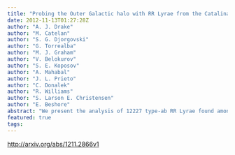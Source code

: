 ```yaml
---
title: "Probing the Outer Galactic halo with RR Lyrae from the Catalina Surveys"
date: 2012-11-13T01:27:28Z
author: "A. J. Drake"
author: "M. Catelan"
author: "S. G. Djorgovski"
author: "G. Torrealba"
author: "M. J. Graham"
author: "V. Belokurov"
author: "S. E. Koposov"
author: "A. Mahabal"
author: "J. L. Prieto"
author: "C. Donalek"
author: "R. Williams"
author: "S. Larson E. Christensen"
author: "E. Beshore"
abstract: "We present the analysis of 12227 type-ab RR Lyrae found among the 200 million public lightcurves in the Catalina Surveys Data Release 1 (CSDR1). These stars span the largest volume of the Milky Way ever surveyed with RR Lyrae, covering ~20,000 square degrees of the sky (0 < RA < 360, -22 < Dec < 65 deg) to heliocentric distances of up to 60kpc. Each of the RR Lyrae are observed between 60 and 419 times over a six-year period. Using period finding and Fourier fitting techniques we determine periods and apparent magnitudes for each source. We find that the periods at generally accurate to sigma = 0.002% by comparison with 2842 previously known RR Lyrae and 100 RR Lyrae observed in overlapping survey fields. We photometrically calibrate the light curves using 445 Landolt standard stars and show that the resulting magnitudes are accurate to ~0.05 mags using SDSS data for ~1000 blue horizontal branch stars and 7788 of the RR Lyrae. By combining Catalina photometry with SDSS spectroscopy, we analyze the radial velocity and metallicity distributions for > 1500 of the RR Lyrae. Using the accurate distances derived for the RR Lyrae, we show the paths of the Sagittarius tidal streams crossing the sky at heliocentric distances from 20 to 60 kpc. By selecting samples of Galactic halo RR Lyrae, we compare their velocity, metallicity, and distance with predictions from a recent detailed N-body model of the Sagittarius system. We find that there are some significant differences between the distances and structures predicted and our observations."
featured: true
tags:
---
```

http://arxiv.org/abs/1211.2866v1